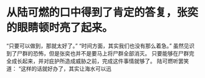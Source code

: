 # 从陆可燃的口中得到了肯定的答复，张奕的眼睛顿时亮了起来。
“只要可以做到，那就太好了。”
“时间方面，其实我们也没有那么着急。”
虽然见识到了尸群的恐怖，但是张奕也并不是要马上将尸群全部消灭。
只要能够在尸群完全成长起来，并对庇护所造成威胁之前，完成这件事情就够了。
陆可燃听罢笑道：
“这样的话就好办了，其实让海水可以迅

